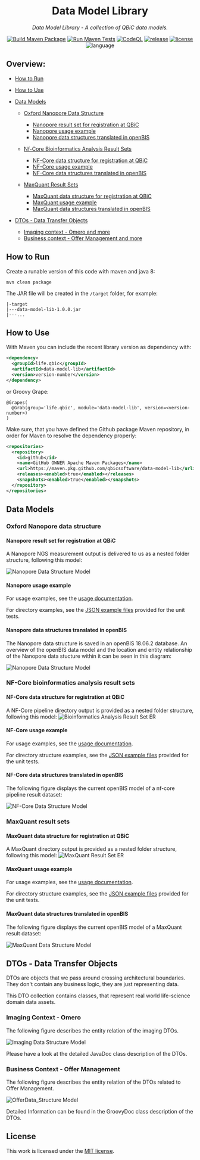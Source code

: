 <div align="center">

# Data Model Library

_Data Model Library - A collection of QBiC data models._


[![Build Maven Package](https://github.com/qbicsoftware/data-model-lib/actions/workflows/build_package.yml/badge.svg)](https://github.com/qbicsoftware/data-model-lib/actions/workflows/build_package.yml)
[![Run Maven Tests](https://github.com/qbicsoftware/data-model-lib/actions/workflows/run_tests.yml/badge.svg)](https://github.com/qbicsoftware/data-model-lib/actions/workflows/run_tests.yml)
[![CodeQL](https://github.com/qbicsoftware/data-model-lib/actions/workflows/codeql-analysis.yml/badge.svg)](https://github.com/qbicsoftware/data-model-lib/actions/workflows/codeql-analysis.yml)
[![release](https://img.shields.io/github/v/release/qbicsoftware/data-model-lib?include_prereleases)](https://github.com/qbicsoftware/data-model-lib/releases)
[![license](https://img.shields.io/github/license/qbicsoftware/data-model-lib)](https://github.com/qbicsoftware/data-model-lib/blob/main/LICENSE)
![language](https://img.shields.io/badge/language-groovy,%20java-blue.svg)

</div>

## Overview:

- [How to Run](#how-to-run)
- [How to Use](#how-to-use)
- [Data Models](#data-models)
    * [Oxford Nanopore Data Structure](#oxford-nanopore-data-structure)
    
        * [Nanopore result set for registration at QBiC](#nanopore-result-set-for-registration-at-qbic)
        * [Nanopore usage example](#nanopore-usage-example)
        * [Nanopore data structures translated in openBIS](#nanopore-data-structures-translated-in-openbis)
        
    * [Nf-Core Bioinformatics Analysis Result Sets](#nf-core-bioinformatics-analysis-result-sets)
    
        * [NF-Core data structure for registration at QBiC](#nf-core-data-structure-for-registration-at-qbic)
        * [NF-Core usage example](#nf-core-usage-example)
        * [NF-Core data structures translated in openBIS](#nf-core-data-structures-translated-in-openbis)
        
    * [MaxQuant Result Sets](#maxquant-result-sets)
        
        * [MaxQuant data structure for registration at QBiC](#maxquant-data-structure-for-registration-at-qbic)
        * [MaxQuant usage example](#maxquant-usage-example)
        * [MaxQuant data structures translated in openBIS](#maxquant-data-structures-translated-in-openbis)   
        
- [DTOs - Data Transfer Objects](#dtos---data-transfer-objects)

    * [Imaging context - Omero and more](#imaging-context---omero)
    * [Business context - Offer Management and more](#business-context---offer-management)

## How to Run

Create a runable version of this code with maven and java 8:

```
mvn clean package
```

The JAR file will be created in the ``/target`` folder, for example:

```
|-target
|---data-model-lib-1.0.0.jar
|---...
```


## How to Use

With Maven you can include the recent library version as dependency with:

```XML
<dependency>
  <groupId>life.qbic</groupId>
  <artifactId>data-model-lib</artifactId>
  <version>version-number</version>
</dependency>
```
or Groovy Grape:

```
@Grapes(
  @Grab(group='life.qbic', module='data-model-lib', version=<version-number>)
)
```

Make sure, that you have defined the Github package Maven repository, in order for Maven to resolve the dependency properly:

```XML
<repositories>
  <repository>
    <id>github</id>
    <name>GitHub OWNER Apache Maven Packages</name>
    <url>https://maven.pkg.github.com/qbicsoftware/data-model-lib</url>
    <releases><enabled>true</enabled></releases>
    <snapshots><enabled>true</enabled></snapshots>
  </repository>
</repositories>
```

## Data Models

### Oxford Nanopore data structure

#### Nanopore result set for registration at QBiC

A Nanopore NGS measurement output is delivered to us as a nested folder structure, following this model:

![Nanopore Data Structure Model](./doc/figures/Nanopore_Data_Structure_Model.png)


#### Nanopore usage example

For usage examples, see the [usage documentation](./doc/examples.md).

For directory examples, see the [JSON example files](./src/test/resources) provided for the unit tests.

#### Nanopore data structures translated in openBIS

The Nanopore data structure is saved in an openBIS 18.06.2 database. 
An overview of the openBIS data model and the location and entity relationship of the Nanopore data stucture within it can be seen in this diagram: 

![Nanopore Data Structure Model](./doc/figures/OpenBIS_ER_diagram.png)

### NF-Core bioinformatics analysis result sets

#### NF-Core data structure for registration at QBiC

A NF-Core pipeline directory output is provided as a nested folder structure, following this model:
![Bioinformatics Analysis Result Set ER](./doc/figures/ER_diagram_pipeline_results.png)

#### NF-Core usage example

For usage examples, see the [usage documentation](./doc/examples.md).

For directory structure examples, see the [JSON example files](./src/test/resources/examples/resultset) provided for the unit tests.

#### NF-Core data structures translated in openBIS

The following figure displays the current openBIS model of a nf-core pipeline result dataset:

![NF-Core Data Structure Model](./doc/figures/ER_diagram_pipeline_results_openBIS.png)


### MaxQuant result sets

#### MaxQuant data structure for registration at QBiC

A MaxQuant directory output is provided as a nested folder structure, following this model:
![MaxQuant Result Set ER](./doc/figures/MaxQuant_Data_Structure.png)

#### MaxQuant usage example

For usage examples, see the [usage documentation](./doc/examples.md).

For directory structure examples, see the [JSON example files](./src/test/resources/examples/resultset/maxquant) provided for the unit tests.

#### MaxQuant data structures translated in openBIS

The following figure displays the current openBIS model of a MaxQuant result dataset:

![MaxQuant Data Structure Model](./doc/figures/MaxQuant_openBIS_Data_Model.png)

## DTOs - Data Transfer Objects

DTOs are objects that we pass around crossing architectural boundaries.
They don't contain any business logic, they are just representing data.

This DTO collection contains classes, that represent real world
life-science domain data assets.

### Imaging Context - Omero

The following figure describes the entity relation of the imaging DTOs.

![Imaging Data Structure Model](./doc/figures/Imaging_Data_Structure.png)

Please have a look at the detailed JavaDoc class description of the
DTOs.

### Business Context - Offer Management

The following figure describes the entity relation of the DTOs related to Offer Management.
 
![OfferData_Structure Model](./doc/figures/Offer_Data_Structure.png)

Detailed Information can be found in the GroovyDoc class description of the
DTOs.

## License

This work is licensed under the [MIT license](https://mit-license.org/).
